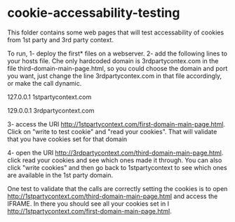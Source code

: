 # cookie-accessability-testing

This folder contains some web pages that will test accessability of cookies from 1st party and 3rd party context.

To run, 
1- deploy the first* files on a webserver. 
2- add the following lines to your hosts file. Che only hardcoded domain is 3rdpartycontex.com in the file third-domain-main-page.html, so you could choose the domain and port you want, just change the line 3rdpartycontex.com in that file accordingly, or make the call dynamic. 

127.0.0.1       1stpartycontext.com

129.0.0.1       3rdpartycontext.com

3- access the URI http://1stpartycontext.com/first-domain-main-page.html. Click on "write to test cookie" and "read your cookies". That will validate that you have cookies set for that domain

4- open the URI http://3rdpartycontext.com/third-domain-main-page.html. click read your cookies and see which ones made it through. You can also click "write cookies" and then go back to 1stpartycontext to see which ones are available in the 1st party domain.

One test to validate that the calls are correctly setting the cookies is to open  http://1stpartycontext.com/third-domain-main-page.html and access the IFRAME. In there you should see all your cookies set in I http://1stpartycontext.com/first-domain-main-page.html.

